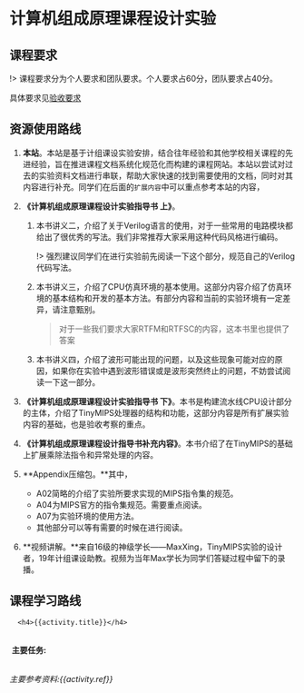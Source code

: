 # 计算机组成原理课程设计实验

## 课程要求

!> 课程要求分为个人要求和团队要求。个人要求占60分，团队要求占40分。

具体要求见[验收要求](grading)


## 资源使用路线

1. **本站**。本站是基于计组课设实验安排，结合往年经验和其他学校相关课程的先进经验，旨在推进课程文档系统化规范化而构建的课程网站。本站以尝试对过去的实验资料文档进行串联，帮助大家快速的找到需要使用的文档，同时对其内容进行补充。同学们在后面的`扩展内容`中可以重点参考本站的内容，

2. **《计算机组成原理课程设计实验指导书 上》**。

   1. 本书讲义二，介绍了关于Verilog语言的使用，对于一些常用的电路模块都给出了很优秀的写法。我们非常推荐大家采用这种代码风格进行编码。

      !> 强烈建议同学们在进行实验前先阅读一下这个部分，规范自己的Verilog代码写法。

   2. 本书讲义三，介绍了CPU仿真环境的基本使用。这部分内容介绍了仿真环境的基本结构和开发的基本方法。有部分内容和当前的实验环境有一定差异，请注意甄别。

      > 对于一些我们要求大家RTFM和RTFSC的内容，这本书里也提供了答案

   3. 本书讲义四，介绍了波形可能出现的问题，以及这些现象可能对应的原因，如果你在实验中遇到波形错误或是波形突然终止的问题，不妨尝试阅读一下这一部分。

3. **《计算机组成原理课程设计实验指导书 下》**。本书是构建流水线CPU设计部分的主体，介绍了TinyMIPS处理器的结构和功能，这部分内容是所有扩展实验内容的基础，也是验收考察的重点。

4. **《计算机组成原理课程设计指导书补充内容》**。本书介绍了在TinyMIPS的基础上扩展乘除法指令和异常处理的内容。

5. **Appendix压缩包。**其中，

 	* A02简略的介绍了实验所要求实现的MIPS指令集的规范。
 	* A04为MIPS官方的指令集规范。需要重点阅读。
 	* A07为实验环境的使用方法。
 	* 其他部分可以等有需要的时候在进行阅读。

6. **视频讲解。**来自16级的神级学长——MaxXing，TinyMIPS实验的设计者，19年计组课设助教。视频为当年Max学长为同学们答疑过程中留下的录播。

## 课程学习路线

<div id="timeline1" class = "block">

  <el-timeline >
    <el-timeline-item
      v-for="(activity, index) in activities"
      :key="index"
      :timestamp="activity.timestamp"
      :type="activity.type"     
      :color="activity.color"
      :id="activity.timestamp"
      placement="top">
      <el-card>

      <h4>{{activity.title}}</h4>

​      <br>
​      <b>主要任务:</b><div v-html="activity.content"></div><br>
​      <i>主要参考资料:{{activity.ref}}</i>
​      </el-card>
​    </el-timeline-item>
  </el-timeline>
</div>

<script type="text/javascript">
{
    let a = new Vue({
        el: '#timeline1',
        data:{
        reverse: true,
        activities: [{
          title:'TinyMIPS工程结构学习',
          content: '<ul><li>复习Verilog和计算机组成原理。</li><li>了解处理器各部分功能模块</li><li>完成第二章CG评测题</li><ul>',
          type:' success',
          color:'green',
          timestamp: '第一周',
          ref:'《计算机组成原理课程设计指导书 上》,《计算机组成原理课程设计指导书 下》第二章,视频资料:TinyMIPS的22条指令和五级流水线介绍'
        }, {
          title:'流水线前递与暂停机制学习',
          content: '<ul><li>了解流水线处理器基本原理</li><li>完成第三章CG评测题</li><li>完成<a href="https://www.ilab-x.com/details/page?id=6594&isView=true")>虚拟仿真实验平台</a>任务</li></ul>',
          color:'green',
          timestamp: '第二周',
          ref:'《计算机组成原理课程设计指导书 下》第三章,视频资料:读写相关的产生与解决'
        }, {
          title:'个人指令扩展',
          color:'green',
          content: '<ul><li>学习CDE仿真环境的使用</li><li>结合讲义和自己对TinyMIPS工程的理解。完成若干条指令的验收</li><ul>',
          timestamp: '第三周',
          ref:'《计算机组成原理课程设计指导书 上》讲义三'
        },{
          color:'green',
          title:'个人指令扩展',
          color:'green',
          content: '<ul><li>继续完成指令集扩展</li><li>欢度国庆三天长假</li><ul>',
          timestamp: '第四周',
          ref:'《计算机组成原理课程设计指导书 上》讲义三'
        },{
          title:'扩展任务——乘除法器设计/异常处理',
          content:'<ul><li>学习异常处理机制和乘除法器设计</li><li>按小组安排自行规划任务</li><ul>',
          timestamp:'第五周',
          color:'green',
          ref:'《计算机组成原理课程设计指导书补充内容》《计算机体系结构基础 第三版》'
        },{
          title:'扩展任务——AXI总线/设备输入输出',
          content:'<ul><li>学习AXI总线和设备输入输出</li><li>按小组安排自行规划任务</li><ul>',
          color:'green',  
          timestamp:'第六周',
          ref:'AXI总线协议（见参考资料）'
        },{
          title:'扩展任务——Cache设计与实现',
          color:'green',  
          content:'<ul><li>学习Cache的设计与实现</li><li>按小组安排自行规划任务</li><ul>',
          timestamp:'第七周',
          ref:'《超标量处理器设计》（见参考资料）'
        },{
          title:'扩展任务——答疑',
          color:'green',  
          content:'按小组安排自行规划任务',
          timestamp:'第八周',
          ref:'无'
        },{
          title:'扩展任务——答辩',
          color:'blue',  
          content:'分组完成答辩',
          timestamp:'第九周',
          ref:'无'
        }
        ]
    }
  });
    }

</script>